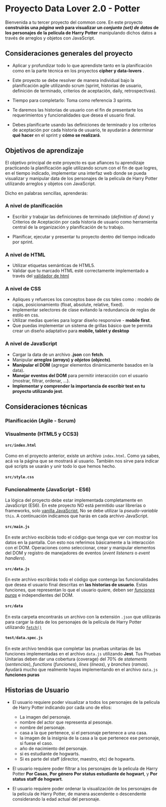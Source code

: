 # Proyecto Data Lover 2.0 - Potter

Bienvenida a tu tercer proyecto del common core.
En este proyecto **construirás una _página web_ para visualizar un
_conjunto (set) de datos_ de los personajes de la película de Harry Potter** manipulando dichos datos a través de arreglos y objetos con JavaScript.

## Consideraciones generales del proyecto

* Aplicar y profundizar todo lo que aprendiste tanto en la planificación como en la parte técnica en los proyectos **cipher y data-lovers** .

* Este proyecto se debe resolver de manera individual bajo la planificación agile utilizando scrum (sprint, historias de usuario, definición de terminado, criterios de aceptación, daily, retrospectivas).

* Tiempo para completarlo: Toma como referencia 3 sprints.

* Te daremos las historias de usuario con el fin de presentarte los requerimientos y funcionalidades que desea el usuario final.

* Debes planificarte usando las definiciones de terminado y los criterios de aceptación por cada historia de usuario, te ayudarán a determinar **qué hacer** en el sprint y **cómo se realizará**.

## Objetivos de aprendizaje

El objetivo principal de este proyecto es que afiances tu aprendizaje practicando la planificación agile utilizando scrum con el fin de que logres, en el tiempo indicado, implementar una interfaz web donde se pueda visualizar y manipular data de los personajes de la pelicula de Harry Potter utilizando arreglos y objetos con JavaScript.

Dicho en palabras sencillas, aprenderás:

### A nivel de planificación

* Escribir y trabajar las definiciones de terminado (_definition of done_) y Criterios de Aceptación por cada historia de usuario como herramienta central de la organización y planificación de tu trabajo.

* Planificar, ejecutar y presentar tu proyecto dentro del tiempo indicado por sprint.

### A nivel de HTML

* Utilizar etiquetas semánticas de HTML5.
* Validar que tu marcado HTML esté correctamente implementado a través del [validador de html](https://validator.w3.org/)

### A nivel de CSS

* Apliques y refuerces los conceptos base de css tales como : modelo de cajas, posicionamiento (float, absolute, relative, fixed).
* Implementar selectores de clase evitando la redundancia de reglas de estilo en css.
* Utilizar medias queries para lograr diseño responsive - **mobile first**.
* Que puedas implementar un sistema de grillas básico que te permita crear un diseño adaptativo para **mobile, tablet y desktop**

### A nivel de JavaScript

* Cargar la data de un archivo **.json** con **fetch**.
* Manipular **_arreglos_ (_arrays_) y _objetos_ (_objects_)**.
* **Manipular el DOM** (agregar elementos dinámicamente basados en la data).
* **Manejar eventos del DOM** para permitir interacción con el usuario (mostrar, filtrar, ordenar, ...).
* **Implementar y comprender la importancia de escribir test en tu proyecto utilizando jest**.

## Consideraciones técnicas

### Planificación (Agile - Scrum)

### Visualmente (HTML5 y CCS3)

#### `src/index.html`

Como en el proyecto anterior, existe un archivo `index.html`. Como ya sabes,
acá va la página que se mostrará al usuario. También nos sirve para indicar
qué scripts se usarán y unir todo lo que hemos hecho.

#### `src/style.css`

### Funcionalmente (JavaScript - ES6)

La lógica del proyecto debe estar implementada completamente en JavaScript (ES6). En este proyecto NO está permitido usar librerías o
frameworks, solo [vanilla JavaScript](https://medium.com/laboratoria-how-to/vanillajs-vs-jquery-31e623bbd46e),
No se debe utilizar la _pseudo-variable_ `this`.
A continuación indicamos que harás en cada archivo JavaScript.

#### `src/main.js`

En este archivo escibirás todo el código que tenga que ver con mostrar los datos en la pantalla. Con esto nos referimos básicamente a la interacción con el DOM. Operaciones como seleccionar, crear y manipular elementos del DOM y registro de manejadores de eventos (_event listeners_ o _event handlers_).

#### `src/data.js`

En este archivo escribirás todo el código que contenga las funcionalidades que desea el usuario final descritas en **las historias de usuario**.
Estas funciones, que representan lo que el usuario quiere, deben ser [_funciones puras_](https://medium.com/laboratoria-developers/introducci%C3%B3n-a-la-programaci%C3%B3n-funcional-en-javascript-parte-2-funciones-puras-b99e08c2895d) e independientes del DOM.

#### `src/data`

En esta carpeta encontrarás un archivo con la extensión `.json` que utilizarás para cargar la data de los personajes de la película de Harry Potter utilizando [`fetch()`](https://developer.mozilla.org/es/docs/Web/API/Fetch_API)

#### `test/data.spec.js`

En este archivo tendrás que completar las pruebas unitarias de las funciones implementadas en el archivo `data.js` utilizando **Jest**.
Tus Pruebas Unitarias deben dar una cobertura (coverage) del 70% de _statements_ (_sentencias_), _functions_ (_funciones_), _lines_ (_líneas_), y _branches_ (_ramas_).
Ayudará mucho que realmente hayas implementando en el archivo `data.js` **funciones puras**

## Historias de Usuario

* El usuario requiere poder visualizar a todos los personajes de la pelicula de Harry Potter indicando por cada uno de ellos:

  * La imagen del personaje.
  * nombre del actor que representa al pesonaje.
  * nombre del personaje.
  * casa a la que pertenece, si el personaje pertenece a una casa.
  * la imagen de la insignia de la casa a la que pertenece ese personaje, si fuese el caso.
  * año de nacimiento del personaje.
  * si es estudiante de hogwarts.
  * Si es parte del staff (director, maestro, etc) de hogwarts.

* El usuario requiere poder filtrar a los personajes de la pelicula de Harry Potter **Por Casas**, **Por género** **Por status estudiante de hogwart**, y **Por status staff de hogwart**.

* El usuario requiere poder ordenar la visualización de los personajes de la pelicula de Harry Potter, de manera ascendente o descendente considerando la edad actual del personaje.